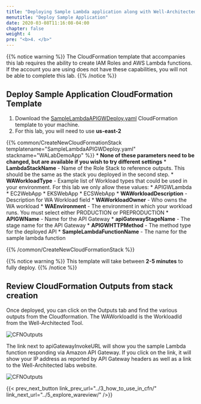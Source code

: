 ```yaml
---
title: "Deploying Sample Lambda application along with Well-Architected review"
menutitle: "Deploy Sample Application"
date: 2020-03-08T11:16:08-04:00
chapter: false
weight: 4
pre: "<b>4. </b>"
---
```

{{% notice warning %}}
The CloudFormation template that accompanies this lab requires the ability to create IAM Roles and AWS Lambda functions.  If the account you are using does not have these capabilities, you will not be able to complete this lab.
{{% /notice %}}

## Deploy Sample Application CloudFormation Template

1. Download the [SampleLambdaAPIGWDeploy.yaml](/watool/300_Using_WAT_With_Cloudformation_And_Custom_Lambda/Code/CFN/SampleLambdaAPIGWDeploy.yaml) CloudFormation template to your machine.
1. For this lab, you will need to use **us-east-2**

{{% common/CreateNewCloudFormationStack templatename="SampleLambdaAPIGWDeploy.yaml" stackname="WALabDemoApp" %}}
    * **None of these parameters need to be changed, but are available if you wish to try different settings**
    * **LambdaStackName** - Name of the Role Stack to reference outputs. This should be the same as the stack you deployed in the second step.
    * **WAWorkloadType** - Example list of Workload types that could be used in your environment. For this lab we only allow these values:
      * APIGWLambda
      * EC2WebApp
      * EKSWebApp
      * ECSWebApp
    * **WAWorkloadDescription** - Description for WA Workload field
    * **WAWorkloadOwner** - Who owns the WA workload
    * **WAEnvironment** - The environment in which your workload runs. You must select either PRODUCTION or PREPRODUCTION
    * **APIGWName** - Name for the API Gateway
    * **apiGatewayStageName** - The stage name for the API Gateway
    * **APIGWHTTPMethod** - The method type for the deployed API
    * **SampleLambdaFunctionName** - The name for the sample lambda function  

{{% /common/CreateNewCloudFormationStack %}}

{{% notice warning %}}
This template will take between **2-5 minutes** to fully deploy.
{{% /notice %}}

## Review CloudFormation Outputs from stack creation
Once deployed, you can click on the Outputs tab and find the various outputs from the Cloudformation. The WAWorkloadId is the WorkloadId from the Well-Architected Tool.

![CFNOutputs](/watool/300_Using_WAT_With_Cloudformation_And_Custom_Lambda/Images/4/CFNOutputs1.png?classes=lab_picture_auto)

The link next to apiGatewayInvokeURL will show you the sample Lambda function responding via Amazon API Gateway. If you click on the link, it will show your IP address as reported by API Gateway headers as well as a link to the Well-Architected labs website.

![CFNOutputs](/watool/300_Using_WAT_With_Cloudformation_And_Custom_Lambda/Images/4/CFNOutputs2.png?classes=lab_picture_auto)

{{< prev_next_button link_prev_url="../3_how_to_use_in_cfn/" link_next_url="../5_explore_wareview/" />}}
